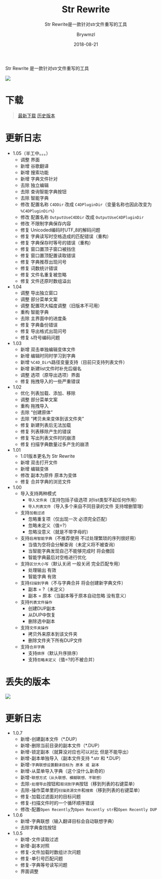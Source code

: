 ﻿---
layout:     post
title:      Str Rewrite
subtitle:   Str Rewrite是一款针对str文件重写的工具
date:       2018-08-21
author:     Brywmzl
header-img: img/StrRewrite/bg.jpg
catalog: true
tags:
---
Str Rewrite 是一款针对str文件重写的工具

<!--more-->

![](/img/StrRewrite/post-5.png)  

# 下载
> [最新下载](http://pan.ccav1.me/lanzou.php?type=down&url=https://www.lanzous.com/i1165jc)
> [历史版本](https://pan.lanzou.com/b174194)

# 更新日志
* 1.05（半工中。。。）
	* 调整 界面
	* 新增 谷歌翻译
	* 新增 搜索功能
	* 新增 字典文件针对
	* 去除 独立编辑
	* 去除 查询智能字典按钮
	* 去除 智能字典
	* 修改 配置名称 `C4DDir` 改成 `C4DPluginDir`（变量名称也因此改变为 `%C4DPluginDir%`）
	* 修改 配置名称 `OutputUseC4DDir` 改成 `OutputUseC4DPluginDir`
	* 修改 不限制字典保存内容
	* 修复 Unicoded编码时UTF_8的解码问题
	* 修复 字典读写时空格造成的匹配错误（重构）
	* 修复 字典保存时等号的错误（重构）
	* 修复 窗口置顶子窗口被挡住
	* 修复 窗口置顶配置读取错误
	* 修复 字典推荐出现问号
	* 修复 词数统计错误
	* 修复 文件名重复被忽略
	* 修复 文件还原时数组溢出
* 1.04
	* 调整 导出独立窗口
	* 调整 部分菜单文案
	* 调整 配置项大幅度调整（旧版本不可用）
	* 重构 智能字典
	* 去除 主界面中的进度条
	* 修复 字典备份错误
	* 修复 导出格式出现问号
	* 修复 `&`符号编码问题
* 1.03
	* 新增 双击单独编辑变体文件
	* 新增 编辑时同时学习到字典
	* 新增 `%C4D_Dir%`路径变量支持（目前只支持列表文件）
	* 新增 新建list文件时补充后缀名
	* 调整 选项（原导出选项）界面
	* 修复 拖拽导入的一些严重错误
* 1.02
	* 优化 列表加载、添加、移除
	* 调整 部分菜单文案
	* 重构 拖拽导入
	* 去除 “创建原体”
	* 去除 “拷贝未来变体到该文件夹”
	* 修复 新建列表后无法加载
	* 修复 列表移除产生的错误
	* 修复 写出列表文件时的崩溃
	* 修复 扫描字典数量过多产生的崩溃
* 1.01
	* 1.01版本更名为 Str Rewrite
	* 新增 双击打开文件
	* 新增 编辑变体
	* 修改 副本为原件 原本为变体
	* 修复 合并字典的浏览文件
* 1.00
	* 导入支持两种模式
		* `导入文件夹`（支持包括子级选项 对list类型不起任何作用）
		* `导入列表文件`（导入多个来自不同目录的文件 支持增删管理）
	* 支持`加载过滤` 
		* 忽略重复项（仅出现一次 必须完全匹配）
		* 忽略未定义（值=?）
		* 忽略没意义（就是不带字母的）
	* 支持`启用智能字典`（不推荐使用 不过处理繁琐的序列很好用）
		* 当值为空将会分解查询（未定义将不被查询）
		* 当智能字典发现自己不能够完成时 将会撤回
		* 智能字典最后对空格进行优化
	* 支持`区分大小写`（默认关闭 一般关闭 完全匹配专用）
		* 处理输出 有效
		* 智能字典 有效
	* 支持`扫描到字典`（不与字典合并 将会创建新字典文件）
		* 副本 = ?（未定义）
		* 副本 = 原本（当副本等于原本自动忽略 没有意义）
	* 支持`列表文件操作`
		* 创建DUP副本
		* 从DUP中恢复
		* 删除选中副本
	* 支持`文件夹操作`
		* 拷贝外来原本到该文件夹
		* 删除文件夹下所有DUP文件
	* 支持`合并字典`
		* 支持`排序`（默认升序排序）
		* 支持`忽略未定义`（值=?的不被合并）

# 丢失的版本
![](/img/StrRewrite/post-0.png)  

# 更新日志
* 1.0.7  
	* 新增-创建副本文件（*.DUP）  
	* 新增-删除当前目录的副本文件（*.DUP）  
	* 新增-锁定副本（就算没对应也可以对比 但是不能导出）
	* 新增-副本单独导入（副本文件支持 *.str 和 *.DUP）  
	* 新增-`字典联想设置翻译目标为 原本 或 副本` 
	* 新增-从菜单导入字典（这个没什么新奇的）  
	* 新增-`联想方式（从头联想、模糊联想、不联想）`  
	* 去除-`处理导出`按钮和`取词到字典`按钮（移到列表的右键菜单）  
	* 去除-操作菜单里的`扫描资源文件`和`搜索`（移到列表的右键菜单）  
	* 修复-加载过滤面对的目标问题  
	* 修复-扫描文件时的一个循环顺序错误  
	* 修改-配置`Open Recently`为`Open Recently str`和`Open Recently DUP`
* 1.0.6  
	* 新增-字典联想（输入翻译目标会自动联想字典） 
	* 去除字典查找按钮  
* 1.0.5  
	* 新增-文件读取过滤  
	* 新增-副本对照  
	* 修复-文件加载时数组计次问题  
	* 修复-单引号匹配问题  
	* 修复-字典等号读写问题  
	* 界面调整  